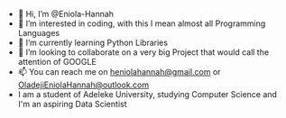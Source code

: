 - 👋 Hi, I’m @Eniola-Hannah
- 👀 I’m interested in coding, with this I mean almost all Programming Languages
- 🌱 I’m currently learning Python Libraries
- 💞️ I’m looking to collaborate on a very big Project that would call the attention of GOOGLE
- 📫 You can reach me on heniolahannah@gmail.com or OladejiEniolaHannah@outlook.com
-  I am a student of Adeleke University, studying Computer Science and I'm an aspiring Data Scientist
<!---
Eniola-Hannah/Eniola-Hannah is a ✨ special ✨ repository because its `README.md` (this file) appears on your GitHub profile.
You can click the Preview link to take a look at your changes.
--->
